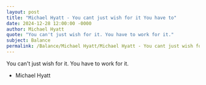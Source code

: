 ```yaml
---
layout: post
title: "Michael Hyatt - You cant just wish for it You have to"
date: 2024-12-28 12:00:00 -0000
author: Michael Hyatt
quote: "You can't just wish for it. You have to work for it."
subject: Balance
permalink: /Balance/Michael Hyatt/Michael Hyatt - You cant just wish for it You have to
---
```


You can't just wish for it. You have to work for it.

- Michael Hyatt
